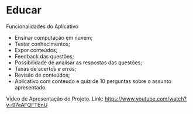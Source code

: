 # Educar

Funcionalidades do Aplicativo
 * Ensinar computação em nuvem;
 * Testar conhecimentos;
 * Expor conteúdos;
 * Feedback das questões;
 * Possibilidade de analisar as respostas das questões;
 * Taxas de acertos e erros;
 * Revisão de conteúdos;
 * Aplicativo com conteudo e quiz de 10 perguntas sobre o assunto apresentado.

Vídeo de Apresentação do Projeto. Link: https://www.youtube.com/watch?v=97eAFQFTbnU

